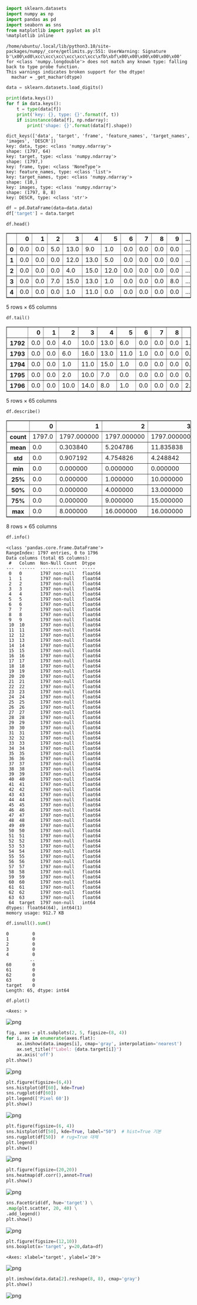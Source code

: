 ```python
import sklearn.datasets
import numpy as np
import pandas as pd
import seaborn as sns
from matplotlib import pyplot as plt
%matplotlib inline
```

    /home/ubuntu/.local/lib/python3.10/site-packages/numpy/_core/getlimits.py:551: UserWarning: Signature b'\x00\xd0\xcc\xcc\xcc\xcc\xcc\xcc\xfb\xbf\x00\x00\x00\x00\x00\x00' for <class 'numpy.longdouble'> does not match any known type: falling back to type probe function.
    This warnings indicates broken support for the dtype!
      machar = _get_machar(dtype)



```python
data = sklearn.datasets.load_digits()
```


```python
print(data.keys())
for f in data.keys():
    t = type(data[f])
    print('key: {}, type: {}'.format(f, t))
    if isinstance(data[f], np.ndarray):
        print('shape: {}'.format(data[f].shape))
```

    dict_keys(['data', 'target', 'frame', 'feature_names', 'target_names', 'images', 'DESCR'])
    key: data, type: <class 'numpy.ndarray'>
    shape: (1797, 64)
    key: target, type: <class 'numpy.ndarray'>
    shape: (1797,)
    key: frame, type: <class 'NoneType'>
    key: feature_names, type: <class 'list'>
    key: target_names, type: <class 'numpy.ndarray'>
    shape: (10,)
    key: images, type: <class 'numpy.ndarray'>
    shape: (1797, 8, 8)
    key: DESCR, type: <class 'str'>



```python
df = pd.DataFrame(data=data.data)
df['target'] = data.target
```


```python
df.head()
```




<div>
<style scoped>
    .dataframe tbody tr th:only-of-type {
        vertical-align: middle;
    }

    .dataframe tbody tr th {
        vertical-align: top;
    }

    .dataframe thead th {
        text-align: right;
    }
</style>
<table border="1" class="dataframe">
  <thead>
    <tr style="text-align: right;">
      <th></th>
      <th>0</th>
      <th>1</th>
      <th>2</th>
      <th>3</th>
      <th>4</th>
      <th>5</th>
      <th>6</th>
      <th>7</th>
      <th>8</th>
      <th>9</th>
      <th>...</th>
      <th>55</th>
      <th>56</th>
      <th>57</th>
      <th>58</th>
      <th>59</th>
      <th>60</th>
      <th>61</th>
      <th>62</th>
      <th>63</th>
      <th>target</th>
    </tr>
  </thead>
  <tbody>
    <tr>
      <th>0</th>
      <td>0.0</td>
      <td>0.0</td>
      <td>5.0</td>
      <td>13.0</td>
      <td>9.0</td>
      <td>1.0</td>
      <td>0.0</td>
      <td>0.0</td>
      <td>0.0</td>
      <td>0.0</td>
      <td>...</td>
      <td>0.0</td>
      <td>0.0</td>
      <td>0.0</td>
      <td>6.0</td>
      <td>13.0</td>
      <td>10.0</td>
      <td>0.0</td>
      <td>0.0</td>
      <td>0.0</td>
      <td>0</td>
    </tr>
    <tr>
      <th>1</th>
      <td>0.0</td>
      <td>0.0</td>
      <td>0.0</td>
      <td>12.0</td>
      <td>13.0</td>
      <td>5.0</td>
      <td>0.0</td>
      <td>0.0</td>
      <td>0.0</td>
      <td>0.0</td>
      <td>...</td>
      <td>0.0</td>
      <td>0.0</td>
      <td>0.0</td>
      <td>0.0</td>
      <td>11.0</td>
      <td>16.0</td>
      <td>10.0</td>
      <td>0.0</td>
      <td>0.0</td>
      <td>1</td>
    </tr>
    <tr>
      <th>2</th>
      <td>0.0</td>
      <td>0.0</td>
      <td>0.0</td>
      <td>4.0</td>
      <td>15.0</td>
      <td>12.0</td>
      <td>0.0</td>
      <td>0.0</td>
      <td>0.0</td>
      <td>0.0</td>
      <td>...</td>
      <td>0.0</td>
      <td>0.0</td>
      <td>0.0</td>
      <td>0.0</td>
      <td>3.0</td>
      <td>11.0</td>
      <td>16.0</td>
      <td>9.0</td>
      <td>0.0</td>
      <td>2</td>
    </tr>
    <tr>
      <th>3</th>
      <td>0.0</td>
      <td>0.0</td>
      <td>7.0</td>
      <td>15.0</td>
      <td>13.0</td>
      <td>1.0</td>
      <td>0.0</td>
      <td>0.0</td>
      <td>0.0</td>
      <td>8.0</td>
      <td>...</td>
      <td>0.0</td>
      <td>0.0</td>
      <td>0.0</td>
      <td>7.0</td>
      <td>13.0</td>
      <td>13.0</td>
      <td>9.0</td>
      <td>0.0</td>
      <td>0.0</td>
      <td>3</td>
    </tr>
    <tr>
      <th>4</th>
      <td>0.0</td>
      <td>0.0</td>
      <td>0.0</td>
      <td>1.0</td>
      <td>11.0</td>
      <td>0.0</td>
      <td>0.0</td>
      <td>0.0</td>
      <td>0.0</td>
      <td>0.0</td>
      <td>...</td>
      <td>0.0</td>
      <td>0.0</td>
      <td>0.0</td>
      <td>0.0</td>
      <td>2.0</td>
      <td>16.0</td>
      <td>4.0</td>
      <td>0.0</td>
      <td>0.0</td>
      <td>4</td>
    </tr>
  </tbody>
</table>
<p>5 rows × 65 columns</p>
</div>




```python
df.tail()
```




<div>
<style scoped>
    .dataframe tbody tr th:only-of-type {
        vertical-align: middle;
    }

    .dataframe tbody tr th {
        vertical-align: top;
    }

    .dataframe thead th {
        text-align: right;
    }
</style>
<table border="1" class="dataframe">
  <thead>
    <tr style="text-align: right;">
      <th></th>
      <th>0</th>
      <th>1</th>
      <th>2</th>
      <th>3</th>
      <th>4</th>
      <th>5</th>
      <th>6</th>
      <th>7</th>
      <th>8</th>
      <th>9</th>
      <th>...</th>
      <th>55</th>
      <th>56</th>
      <th>57</th>
      <th>58</th>
      <th>59</th>
      <th>60</th>
      <th>61</th>
      <th>62</th>
      <th>63</th>
      <th>target</th>
    </tr>
  </thead>
  <tbody>
    <tr>
      <th>1792</th>
      <td>0.0</td>
      <td>0.0</td>
      <td>4.0</td>
      <td>10.0</td>
      <td>13.0</td>
      <td>6.0</td>
      <td>0.0</td>
      <td>0.0</td>
      <td>0.0</td>
      <td>1.0</td>
      <td>...</td>
      <td>0.0</td>
      <td>0.0</td>
      <td>0.0</td>
      <td>2.0</td>
      <td>14.0</td>
      <td>15.0</td>
      <td>9.0</td>
      <td>0.0</td>
      <td>0.0</td>
      <td>9</td>
    </tr>
    <tr>
      <th>1793</th>
      <td>0.0</td>
      <td>0.0</td>
      <td>6.0</td>
      <td>16.0</td>
      <td>13.0</td>
      <td>11.0</td>
      <td>1.0</td>
      <td>0.0</td>
      <td>0.0</td>
      <td>0.0</td>
      <td>...</td>
      <td>0.0</td>
      <td>0.0</td>
      <td>0.0</td>
      <td>6.0</td>
      <td>16.0</td>
      <td>14.0</td>
      <td>6.0</td>
      <td>0.0</td>
      <td>0.0</td>
      <td>0</td>
    </tr>
    <tr>
      <th>1794</th>
      <td>0.0</td>
      <td>0.0</td>
      <td>1.0</td>
      <td>11.0</td>
      <td>15.0</td>
      <td>1.0</td>
      <td>0.0</td>
      <td>0.0</td>
      <td>0.0</td>
      <td>0.0</td>
      <td>...</td>
      <td>0.0</td>
      <td>0.0</td>
      <td>0.0</td>
      <td>2.0</td>
      <td>9.0</td>
      <td>13.0</td>
      <td>6.0</td>
      <td>0.0</td>
      <td>0.0</td>
      <td>8</td>
    </tr>
    <tr>
      <th>1795</th>
      <td>0.0</td>
      <td>0.0</td>
      <td>2.0</td>
      <td>10.0</td>
      <td>7.0</td>
      <td>0.0</td>
      <td>0.0</td>
      <td>0.0</td>
      <td>0.0</td>
      <td>0.0</td>
      <td>...</td>
      <td>0.0</td>
      <td>0.0</td>
      <td>0.0</td>
      <td>5.0</td>
      <td>12.0</td>
      <td>16.0</td>
      <td>12.0</td>
      <td>0.0</td>
      <td>0.0</td>
      <td>9</td>
    </tr>
    <tr>
      <th>1796</th>
      <td>0.0</td>
      <td>0.0</td>
      <td>10.0</td>
      <td>14.0</td>
      <td>8.0</td>
      <td>1.0</td>
      <td>0.0</td>
      <td>0.0</td>
      <td>0.0</td>
      <td>2.0</td>
      <td>...</td>
      <td>0.0</td>
      <td>0.0</td>
      <td>1.0</td>
      <td>8.0</td>
      <td>12.0</td>
      <td>14.0</td>
      <td>12.0</td>
      <td>1.0</td>
      <td>0.0</td>
      <td>8</td>
    </tr>
  </tbody>
</table>
<p>5 rows × 65 columns</p>
</div>




```python
df.describe()
```




<div>
<style scoped>
    .dataframe tbody tr th:only-of-type {
        vertical-align: middle;
    }

    .dataframe tbody tr th {
        vertical-align: top;
    }

    .dataframe thead th {
        text-align: right;
    }
</style>
<table border="1" class="dataframe">
  <thead>
    <tr style="text-align: right;">
      <th></th>
      <th>0</th>
      <th>1</th>
      <th>2</th>
      <th>3</th>
      <th>4</th>
      <th>5</th>
      <th>6</th>
      <th>7</th>
      <th>8</th>
      <th>9</th>
      <th>...</th>
      <th>55</th>
      <th>56</th>
      <th>57</th>
      <th>58</th>
      <th>59</th>
      <th>60</th>
      <th>61</th>
      <th>62</th>
      <th>63</th>
      <th>target</th>
    </tr>
  </thead>
  <tbody>
    <tr>
      <th>count</th>
      <td>1797.0</td>
      <td>1797.000000</td>
      <td>1797.000000</td>
      <td>1797.000000</td>
      <td>1797.000000</td>
      <td>1797.000000</td>
      <td>1797.000000</td>
      <td>1797.000000</td>
      <td>1797.000000</td>
      <td>1797.000000</td>
      <td>...</td>
      <td>1797.000000</td>
      <td>1797.000000</td>
      <td>1797.000000</td>
      <td>1797.000000</td>
      <td>1797.000000</td>
      <td>1797.000000</td>
      <td>1797.000000</td>
      <td>1797.000000</td>
      <td>1797.000000</td>
      <td>1797.000000</td>
    </tr>
    <tr>
      <th>mean</th>
      <td>0.0</td>
      <td>0.303840</td>
      <td>5.204786</td>
      <td>11.835838</td>
      <td>11.848080</td>
      <td>5.781859</td>
      <td>1.362270</td>
      <td>0.129661</td>
      <td>0.005565</td>
      <td>1.993879</td>
      <td>...</td>
      <td>0.206455</td>
      <td>0.000556</td>
      <td>0.279354</td>
      <td>5.557596</td>
      <td>12.089037</td>
      <td>11.809126</td>
      <td>6.764051</td>
      <td>2.067891</td>
      <td>0.364496</td>
      <td>4.490818</td>
    </tr>
    <tr>
      <th>std</th>
      <td>0.0</td>
      <td>0.907192</td>
      <td>4.754826</td>
      <td>4.248842</td>
      <td>4.287388</td>
      <td>5.666418</td>
      <td>3.325775</td>
      <td>1.037383</td>
      <td>0.094222</td>
      <td>3.196160</td>
      <td>...</td>
      <td>0.984401</td>
      <td>0.023590</td>
      <td>0.934302</td>
      <td>5.103019</td>
      <td>4.374694</td>
      <td>4.933947</td>
      <td>5.900623</td>
      <td>4.090548</td>
      <td>1.860122</td>
      <td>2.865304</td>
    </tr>
    <tr>
      <th>min</th>
      <td>0.0</td>
      <td>0.000000</td>
      <td>0.000000</td>
      <td>0.000000</td>
      <td>0.000000</td>
      <td>0.000000</td>
      <td>0.000000</td>
      <td>0.000000</td>
      <td>0.000000</td>
      <td>0.000000</td>
      <td>...</td>
      <td>0.000000</td>
      <td>0.000000</td>
      <td>0.000000</td>
      <td>0.000000</td>
      <td>0.000000</td>
      <td>0.000000</td>
      <td>0.000000</td>
      <td>0.000000</td>
      <td>0.000000</td>
      <td>0.000000</td>
    </tr>
    <tr>
      <th>25%</th>
      <td>0.0</td>
      <td>0.000000</td>
      <td>1.000000</td>
      <td>10.000000</td>
      <td>10.000000</td>
      <td>0.000000</td>
      <td>0.000000</td>
      <td>0.000000</td>
      <td>0.000000</td>
      <td>0.000000</td>
      <td>...</td>
      <td>0.000000</td>
      <td>0.000000</td>
      <td>0.000000</td>
      <td>1.000000</td>
      <td>11.000000</td>
      <td>10.000000</td>
      <td>0.000000</td>
      <td>0.000000</td>
      <td>0.000000</td>
      <td>2.000000</td>
    </tr>
    <tr>
      <th>50%</th>
      <td>0.0</td>
      <td>0.000000</td>
      <td>4.000000</td>
      <td>13.000000</td>
      <td>13.000000</td>
      <td>4.000000</td>
      <td>0.000000</td>
      <td>0.000000</td>
      <td>0.000000</td>
      <td>0.000000</td>
      <td>...</td>
      <td>0.000000</td>
      <td>0.000000</td>
      <td>0.000000</td>
      <td>4.000000</td>
      <td>13.000000</td>
      <td>14.000000</td>
      <td>6.000000</td>
      <td>0.000000</td>
      <td>0.000000</td>
      <td>4.000000</td>
    </tr>
    <tr>
      <th>75%</th>
      <td>0.0</td>
      <td>0.000000</td>
      <td>9.000000</td>
      <td>15.000000</td>
      <td>15.000000</td>
      <td>11.000000</td>
      <td>0.000000</td>
      <td>0.000000</td>
      <td>0.000000</td>
      <td>3.000000</td>
      <td>...</td>
      <td>0.000000</td>
      <td>0.000000</td>
      <td>0.000000</td>
      <td>10.000000</td>
      <td>16.000000</td>
      <td>16.000000</td>
      <td>12.000000</td>
      <td>2.000000</td>
      <td>0.000000</td>
      <td>7.000000</td>
    </tr>
    <tr>
      <th>max</th>
      <td>0.0</td>
      <td>8.000000</td>
      <td>16.000000</td>
      <td>16.000000</td>
      <td>16.000000</td>
      <td>16.000000</td>
      <td>16.000000</td>
      <td>15.000000</td>
      <td>2.000000</td>
      <td>16.000000</td>
      <td>...</td>
      <td>13.000000</td>
      <td>1.000000</td>
      <td>9.000000</td>
      <td>16.000000</td>
      <td>16.000000</td>
      <td>16.000000</td>
      <td>16.000000</td>
      <td>16.000000</td>
      <td>16.000000</td>
      <td>9.000000</td>
    </tr>
  </tbody>
</table>
<p>8 rows × 65 columns</p>
</div>




```python
df.info()
```

    <class 'pandas.core.frame.DataFrame'>
    RangeIndex: 1797 entries, 0 to 1796
    Data columns (total 65 columns):
     #   Column  Non-Null Count  Dtype  
    ---  ------  --------------  -----  
     0   0       1797 non-null   float64
     1   1       1797 non-null   float64
     2   2       1797 non-null   float64
     3   3       1797 non-null   float64
     4   4       1797 non-null   float64
     5   5       1797 non-null   float64
     6   6       1797 non-null   float64
     7   7       1797 non-null   float64
     8   8       1797 non-null   float64
     9   9       1797 non-null   float64
     10  10      1797 non-null   float64
     11  11      1797 non-null   float64
     12  12      1797 non-null   float64
     13  13      1797 non-null   float64
     14  14      1797 non-null   float64
     15  15      1797 non-null   float64
     16  16      1797 non-null   float64
     17  17      1797 non-null   float64
     18  18      1797 non-null   float64
     19  19      1797 non-null   float64
     20  20      1797 non-null   float64
     21  21      1797 non-null   float64
     22  22      1797 non-null   float64
     23  23      1797 non-null   float64
     24  24      1797 non-null   float64
     25  25      1797 non-null   float64
     26  26      1797 non-null   float64
     27  27      1797 non-null   float64
     28  28      1797 non-null   float64
     29  29      1797 non-null   float64
     30  30      1797 non-null   float64
     31  31      1797 non-null   float64
     32  32      1797 non-null   float64
     33  33      1797 non-null   float64
     34  34      1797 non-null   float64
     35  35      1797 non-null   float64
     36  36      1797 non-null   float64
     37  37      1797 non-null   float64
     38  38      1797 non-null   float64
     39  39      1797 non-null   float64
     40  40      1797 non-null   float64
     41  41      1797 non-null   float64
     42  42      1797 non-null   float64
     43  43      1797 non-null   float64
     44  44      1797 non-null   float64
     45  45      1797 non-null   float64
     46  46      1797 non-null   float64
     47  47      1797 non-null   float64
     48  48      1797 non-null   float64
     49  49      1797 non-null   float64
     50  50      1797 non-null   float64
     51  51      1797 non-null   float64
     52  52      1797 non-null   float64
     53  53      1797 non-null   float64
     54  54      1797 non-null   float64
     55  55      1797 non-null   float64
     56  56      1797 non-null   float64
     57  57      1797 non-null   float64
     58  58      1797 non-null   float64
     59  59      1797 non-null   float64
     60  60      1797 non-null   float64
     61  61      1797 non-null   float64
     62  62      1797 non-null   float64
     63  63      1797 non-null   float64
     64  target  1797 non-null   int64  
    dtypes: float64(64), int64(1)
    memory usage: 912.7 KB



```python
df.isnull().sum()
```




    0         0
    1         0
    2         0
    3         0
    4         0
             ..
    60        0
    61        0
    62        0
    63        0
    target    0
    Length: 65, dtype: int64




```python
df.plot()
```




    <Axes: >




    
![png](load_digits_files/load_digits_9_1.png)
    



```python
fig, axes = plt.subplots(2, 5, figsize=(8, 4))
for i, ax in enumerate(axes.flat):
    ax.imshow(data.images[i], cmap='gray', interpolation='nearest')
    ax.set_title(f"Label: {data.target[i]}")
    ax.axis('off')
plt.show()
```


    
![png](load_digits_files/load_digits_10_0.png)
    



```python
plt.figure(figsize=(6,4))
sns.histplot(df[60], kde=True)
sns.rugplot(df[60])
plt.legend(['Pixel 60'])
plt.show()
```


    
![png](load_digits_files/load_digits_11_0.png)
    



```python
plt.figure(figsize=(6, 4))
sns.histplot(df[50], kde=True, label="50")  # hist=True 기본
sns.rugplot(df[50])  # rug=True 대체
plt.legend()
plt.show()
```


    
![png](load_digits_files/load_digits_12_0.png)
    



```python
plt.figure(figsize=(20,20))
sns.heatmap(df.corr(),annot=True)
plt.show()
```


    
![png](load_digits_files/load_digits_13_0.png)
    



```python
sns.FacetGrid(df, hue='target') \
.map(plt.scatter, 20, 40) \
.add_legend()
plt.show()
```


    
![png](load_digits_files/load_digits_14_0.png)
    



```python
plt.figure(figsize=(12,10))
sns.boxplot(x='target', y=20,data=df)
```




    <Axes: xlabel='target', ylabel='20'>




    
![png](load_digits_files/load_digits_15_1.png)
    



```python
plt.imshow(data.data[2].reshape(8, 8), cmap='gray')
plt.show()
```


    
![png](load_digits_files/load_digits_16_0.png)
    



```python

```
